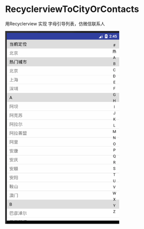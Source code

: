 # RecyclerviewToCityOrContacts
用Recyclerview 实现 字母引导列表，仿微信联系人

![image](https://github.com/Yuanarcheannovice/RecyclerviewToCityOrContacts/blob/master/aaaa.gif)
